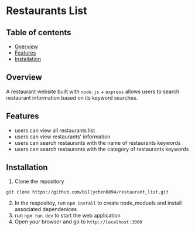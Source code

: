 # Restaurants List

## Table of centents

- [Overview](#overview)
- [Features](#features)
- [Installation](#installation)

## Overview

A restaurant website built with `node.js` + `express` allows users to search restaurant information based on its keyword searches.

## Features

- users can view all restaurants list
- users can view restaurants' information
- users can search restaurants with the name of restaurants keywords
- users can search restaurants with the category of restaurants keywords

## Installation

1. Clone the repository

```
git clone https://github.com/billychen0894/restaurant_list.git
```

2. In the respositoy, run `npm install` to create node_moduels and install associated dependenices
3. run `npm run dev` to start the web application
4. Open your browser and go to `http://localhost:3000`
